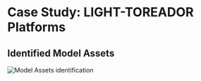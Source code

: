 # Case Study: LIGHT-TOREADOR Platforms

## Identified Model Assets

![Model Assets identification](https://user-images.githubusercontent.com/64526089/110151572-ec90f000-7de0-11eb-84e1-bf692b3edadc.png)
